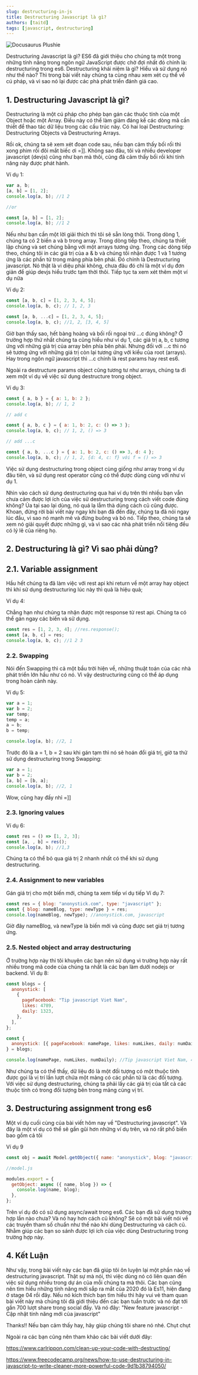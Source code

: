 ```yaml
---
slug: destructuring-in-js
title: Destructuring Javascript là gì?
authors: [taitd]
tags: [javascript, destructuring]
---
```


![Docusaurus Plushie](./banner.webp)

Destructuring Javascript là gì? ES6 đã giới thiệu cho chúng ta một trong những tính năng trong ngôn ngữ JavaScript được chờ đợi nhất đó chính là: destructuring trong es6. Destructuring khái niệm là gì? Hiểu và sử dụng nó như thế nào? Thì trong bài viết này chúng ta cùng nhau xem xét cụ thể về cú pháp, và vì sao nó lại được các phà phát triển đánh giá cao.

<!--truncate-->

## 1. Destructuring Javascript là gì?

Destructuring là một cú pháp cho phép bạn gán các thuộc tính của một Object hoặc một Array. Điều này có thể làm giảm đáng kể các dòng mã cần thiết để thao tác dữ liệu trong các cấu trúc này. Có hai loại Destructuring: Destructuring Objects và Destructuring Arrays.

Rồi ok, chúng ta sẽ xem xét đoạn code sau, nếu bạn cảm thấy bối rối thì xong phim rồi đôi mắt biếc ơi =]]. Không sao đâu, tôi và nhiều developer javascript (devjs) cũng như bạn mà thôi, cũng đã cảm thấy bối rồi khi tính năng này được phát hành.

Ví dụ 1:

```js
var a, b;
[a, b] = [1, 2];
console.log(a, b); //1 2

//or

const [a, b] = [1, 2];
console.log(a, b); //1 2
```

Nếu như bạn cần một lời giải thích thì tôi sẽ sẵn lòng thôi. Trong dòng 1, chúng ta có 2 biến a và b trong array. Trong dòng tiếp theo, chúng ta thiết lập chúng và set chúng bằng với một arrays tương ứng. Trong các dòng tiếp theo, chúng tôi in các giá trị của a & b và chúng tôi nhận được 1 và 1 tương ứng là các phần tử trong mảng phía bên phải. Đó chính là Destructuring javascript. Nó thật là vi diệu phải không, chưa đâu đó chỉ là một ví dụ đơn giản để giúp devjs hiểu trước tạm thời thôi. Tiếp tục ta xem xét thêm một ví dụ nữa

Ví dụ 2:

```js
const [a, b, c] = [1, 2, 3, 4, 5];
console.log(a, b, c); // 1, 2, 3

const [a, b, ...c] = [1, 2, 3, 4, 5];
console.log(a, b, c); //1, 2, [3, 4, 5]
```

Giờ bạn thấy sao, hết bàng hoàng và bối rối ngoại trừ ...c đúng không? Ở trường hợp thứ nhất chúng ta cũng hiểu như ví dụ 1, các giá trị a, b, c tương ứng với những giá trị của array bên phía bên phải. Nhưng đối với ...c thì nó sẽ tương ứng với những giá trị còn lại tương ứng với kiểu của root (arrays). Hay trong ngôn ngữ javascript thì ...c chính là rest params hay rest es6.

Ngoài ra destructure params object cũng tương tư như arrays, chúng ta đi xem một ví dụ về việc sử dụng destructure trong object.

Ví dụ 3:

```js
const { a, b } = { a: 1, b: 2 };
console.log(a, b); // 1, 2

// add c

const { a, b, c } = { a: 1, b: 2, c: () => 3 };
console.log(a, b, c); // 1, 2, () => 3

// add ...c

const { a, b, ...c } = { a: 1, b: 2, c: () => 3, d: 4 };
console.log(a, b, c); // 1, 2, {d: 4, c: f} với f = () => 3
```

Việc sử dụng destructuring trong object cùng giống như array trong ví dụ đâu tiên, và sử dụng rest operator cũng có thể được dùng cùng với như ví dụ 1.

Nhìn vào cách sử dụng destructuring qua hai ví dụ trên thì nhiều bạn vẫn chưa cảm được lợi ích của việc sử destructuring trong cách viết code đúng không? Ủa tại sao lại dùng, nó quá lạ lẫm thà dùng cách cũ cũng được. Khoan, đừng rời bài viết này ngay khi bạn đã đến đây, chúng ta đã nói ngay lúc đầu, vì sao nó mạnh mẽ và đừng buông và bỏ nó. Tiếp theo, chúng ta sẽ xem nó giải quyết được những gì, và vì sao các nhà phát triền nổi tiêng đều có lý lẽ của riêng họ.

## 2. Destructuring là gì? Vì sao phải dùng?

## 2.1. Variable assignment

Hầu hết chúng ta đã làm việc với rest api khi return về một array hay object thì khi sử dụng destructuring lúc này thì quả là hiệu quả;

Ví dụ 4:

Chẳng hạn như chúng ta nhận được một response từ rest api. Chúng ta có thể gán ngay các biến và sử dụng.

```js
const res = [1, 2, 3, 4]; //res.response();
const [a, b, c] = res;
console.log(a, b, c); //1 2 3
```

### 2.2. Swapping

Nói đến Swapping thì cả một bầu trời hiện về, những thuật toán của các nhà phát triển lớn hầu như có nó. Vì vậy destructuring cũng có thể áp dụng trong hoàn cảnh này.

Ví dụ 5:

```js
var a = 1;
var b = 2;
var temp;
temp = a;
a = b;
b = temp;

console.log(a, b); //2, 1
```

Trước đó là a = 1, b = 2 sau khi gán tạm thì nó sẽ hoán đổi giá trị, giờ ta thử sử dụng destructuring trong Swapping:

```js
var a = 1;
var b = 2;
[a, b] = [b, a];
console.log(a, b); //2, 1
```

Wow, cũng hay đấy nhỉ =]]

### 2.3. Ignoring values

Ví dụ 6:

```js
const res = () => [1, 2, 3];
const [a, , b] = res();
console.log(a, b); //1,3
```

Chúng ta có thể bỏ qua giá trị 2 nhanh nhất có thể khi sử dụng destructuring.

### 2.4. Assignment to new variables

Gán giá trị cho một biến mới, chúng ta xem tiếp ví dụ tiếp
Ví dụ 7:

```js
const res = { blog: "anonystick.com", type: "javascript" };
const { blog: nameBlog, type: newType } = res;
console.log(nameBlog, newType); //anonystick.com, javascript
```

Giờ đây nameBlog, và newType là biến mới và cũng được set giá trị tương ứng.

### 2.5. Nested object and array destructuring

Ở trường hợp này thi tôi khuyên các bạn nên sử dụng vì trường hợp này rất nhiều trong mã code của chúng ta nhất là các bạn làm dưới nodejs or backend.
Ví dụ 8:

```js
const blogs = {
  anonystick: [
    {
      pageFacebook: "Tip javascript Viet Nam",
      likes: 4789,
      daily: 1323,
    },
  ],
};

const {
  anonystick: [{ pageFacebook: namePage, likes: numLikes, daily: numDaily }],
} = blogs;

console.log(namePage, numLikes, numDaily); //Tip javascript Viet Nam, 4789, 1323
```

Như chúng ta có thể thấy, dữ liệu đó là một đối tượng có một thuộc tính được gọi là vị trí lần lượt chứa một mảng có các phần tử là các đối tượng. Với việc sử dụng destructuring, chúng ta phải lấy các giá trị của tất cả các thuộc tính có trong đối tượng bên trong mảng cùng vị trí.

## 3. Destructuring assignment trong es6

Một ví dụ cuối cùng của bài viết hôm nay về "Destructuring javascript". Và đây là một ví dụ có thể sẽ gần gũi hơn những ví dụ trên, và nó rất phổ biến bao gồm cả tôi

Ví dụ 9

```js
const obj = await Model.getObject({ name: "anonystick", blog: "javascript" });

//model.js

modules.export = {
  getObject: async ({ name, blog }) => {
    console.log(name, blog);
  },
};
```

Trên ví dụ đó có sử dụng async/await trong es6. Các bạn đã sử dụng trường hợp lần nào chưa? Và nó hay hơn cách cũ không? Sẽ có một bải viết nói về các truyền tham số chuẩn như thế nào khi dùng Destructuring và cách cũ. Nhằm giúp các bạn so sánh được lợi ích của việc dùng Destructuring trong trường hợp này.

## 4. Kết Luận

Như vậy, trong bài viết này các bạn đã giúp tôi ôn luyện lại một phần nào về destructuring javascript. Thật sự mà nói, thì việc dùng nó có liên quan đến việc sử dụng nhiều trong dự án của mỗi chúng ta mà thôi. Các bạn cũng nên tìm hiểu những tính năng mới sắp ra mắt của 2020 đó là Es11, hiện đang ở stage 04 rồi đây. Nếu nó kích thích bạn tìm hiểu thì hãy vui vẻ tham quan bài viết này mà chúng tôi đã giới thiệu đến các bạn tuần trước và nó đạt tới gần 700 lượt share trong social đấy. Và nó đây: "New feature javascript - Cập nhật tính năng mới của javascript"

Thanks!! Nếu bạn cảm thấy hay, hãy giúp chúng tôi share nó nhé. Chụt chụt

Ngoài ra các bạn cũng nên tham khảo các bài viết dưới đây:

<https://www.carlrippon.com/clean-up-your-code-with-destructing/>

<https://www.freecodecamp.org/news/how-to-use-destructuring-in-javascript-to-write-cleaner-more-powerful-code-9d1b38794050/>
